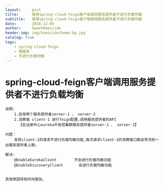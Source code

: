 ```yaml
---
layout:     post
title:      使用spring-cloud-feign客户端调用服务提供者不进行负载均衡
subtitle:   使用spring-cloud-feign客户端调用服务提供者不进行负载均衡
date:       2018-12-05
author:     SweetHomicide
header-img: img/homicide/home-bg.jpg
catalog: true
tags:
    - spring-cloud-feign
    - 微服务
    - 不进行负载均衡 
---
```



# spring-cloud-feign客户端调用服务提供者不进行负载均衡

	说明: 
		1.启用两个服务提供者server-1 、 server-2
		2.消费端 client-1 进行feign配置,调用服务提供者的API 
		  【去注册中心eureka中发现集群服务提供者server-1 、 server-2】
		
	问题：
		发现client-1的请求不进行负载均衡功能,每次请求client-1的消费接口都会导流到一台服务提供者上面;
	
	解决:
		@EnableEurekaClient        不会进行负载均衡功能
		@EnableDiscoveryClient       会进行负载均衡功能


	具体原因待有时间查找。
 
 

 
